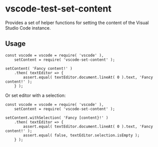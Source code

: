 
# vscode-test-set-content

Provides a set of helper functions for setting the content of the Visual Studio Code instance.

## Usage

```
const vscode = vscode = require( 'vscode' ),
    setContent = require( 'vscode-set-content' );

setContent( 'Fancy content!' )
    .then( textEditor => {
        assert.equal( textEditor.document.lineAt( 0 ).text, 'Fancy content!' );
    } );
```

Or set editor with a selection:

```
const vscode = vscode = require( 'vscode' ),
    setContent = require( 'vscode-set-content' );

setContent.withSelection( 'Fancy [content}!' )
    .then( textEditor => {
        assert.equal( textEditor.document.lineAt( 0 ).text, 'Fancy content!' );
		assert.equal( false, textEditor.selection.isEmpty );
    } );
```